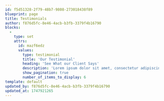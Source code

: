 ```yaml
---
id: f5d51328-2f79-48b7-9808-273018438f89
blueprint: page
title: Testimonials
author: f876d5fc-8e46-4acb-b3fb-3379f4b16790
blocks:
  -
    type: set
    attrs:
      id: mazf6edz
      values:
        type: testimonial
        title: 'Our Testimonial'
        heading: 'See What our Client Says'
        description: 'Lorem ipsum dolor sit amet, consectetur adipiscing elit. Pellentesque massa nibh, pulvinar vitae aliquet nec, accumsan aliquet orci.'
        show_pagination: true
        number_of_items_to_display: 6
template: default
updated_by: f876d5fc-8e46-4acb-b3fb-3379f4b16790
updated_at: 1747921265
---
```

